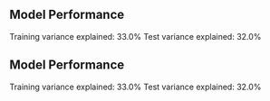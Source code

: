  ## Model Performance
Training variance explained: 33.0%
Test variance explained: 32.0%
 ## Model Performance
Training variance explained: 33.0%
Test variance explained: 32.0%
